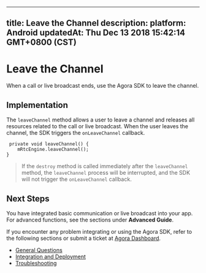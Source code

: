 
---
title: Leave the Channel
description: 
platform: Android
updatedAt: Thu Dec 13 2018 15:42:14 GMT+0800 (CST)
---
# Leave the Channel
When a call or live broadcast ends, use the Agora SDK to leave the channel.

## Implementation
The `leaveChannel` method allows a user to leave a channel and releases all resources related to the call or live broadcast. When the user leaves the channel, the SDK triggers the `onLeaveChannel` callback.

```
 private void leaveChannel() {
    mRtcEngine.leaveChannel();
}
```

> If the `destroy` method is called immediately after the `leaveChannel` method, the `leaveChannel` process will be interrupted, and the SDK will not trigger the `onLeaveChannel` callback.

## Next Steps
You have integrated basic communication or live broadcast into your app. For advanced functions, see the sections under **Advanced Guide**.

If you encounter any problem integrating or using the Agora SDK, refer to the following sections or submit a ticket at [Agora Dashboard](https://dashboard.agora.io).

- [General Questions](../../en/Agora%20Platform/general_questions.md)
- [Integration and Deployment](../../en/Agora%20Platform/general_questions.md)
- [Troubleshooting](../../en/Agora%20Platform/general_questions.md)
